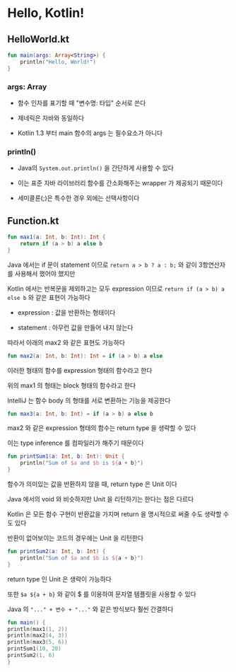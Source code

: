 # Hello, Kotlin!

## HelloWorld.kt

```kt
fun main(args: Array<String>) {
    println("Hello, World!")
}
```
### args: Array<String>

- 함수 인자를 표기할 때 "변수명: 타입" 순서로 쓴다

- 제네릭은 자바와 동일하다

- Kotlin 1.3 부터 main 함수의 args 는 필수요소가 아니다

### println()

- Java의 ```System.out.println()``` 을 간단하게 사용할 수 있다

- 이는 표준 자바 라이브러리 함수를 간소화해주는 wrapper 가 제공되기 때문이다

- 세미콜론(;)은 특수한 경우 외에는 선택사항이다


## Function.kt

```kt
fun max1(a: Int, b: Int): Int {
    return if (a > b) a else b
}
```

Java 에서는 if 문이 statement 이므로 ```return a > b ? a : b;```
와 같이 3항연산자를 사용해서 했어야 했지만


Kotlin 에서는 반복문을 제외하고는 모두 expression 이므로
```return if (a > b) a else b``` 와 같은 표현이 가능하다

- expression : 값을 반환하는 형태이다

- statement : 아무런 값을 만들어 내지 않는다


따라서 아래의 max2 와 같은 표현도 가능하다

```kt
fun max2(a: Int, b: Int): Int = if (a > b) a else 
```



이러한 형태의 함수를 expression 형태의 함수라고 한다

위의 max1 의 형태는 block 형태의 함수라고 한다

IntelliJ 는 함수 body 의 형태를 서로 변환하는 기능을 제공한다





```kt
fun max3(a: Int, b: Int) = if (a > b) a else b
```



max2 와 같은 expression 형태의 함수는 return type 을 생략할 수 있다

이는 type inference 를 컴파일러가 해주기 때문이다





```kt
fun printSum1(a: Int, b: Int): Unit {
    println("Sum of $a and $b is ${a + b}")
}


```


함수가 의미있는 값을 반환하지 않을 때, return type 은 Unit 이다

Java 에서의 void 와 비슷하지만 Unit 을 리턴하기는 한다는 점은 다르다

Kotlin 은 모든 함수 구현이 반환값을 가지며
return 을 명시적으로 써줄 수도 생략할 수도 있다

반환이 없어보이는 코드의 경우에는 Unit 을 리턴한다





```kt
fun printSum2(a: Int, b: Int) {
    println("Sum of $a and $b is ${a + b}")
}
```



return type 인 Unit 은 생략이 가능하다

또한 ```$a ${a + b}``` 와 같이 $ 를 이용하여 문자열 템플릿을 사용할 수 있다

Java 의 ```"..." + 변수 + "..."``` 와 같은 방식보다 훨씬 간결하다




```kt
fun main() {
println(max1(1, 2))
println(max2(4, 3))
println(max3(5, 6))
printSum1(10, 20)
printSum2(1, 6)
}
```



